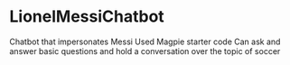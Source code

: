 # LionelMessiChatbot
Chatbot that impersonates Messi
Used Magpie starter code
Can ask and answer basic questions and hold a conversation over the topic of soccer
